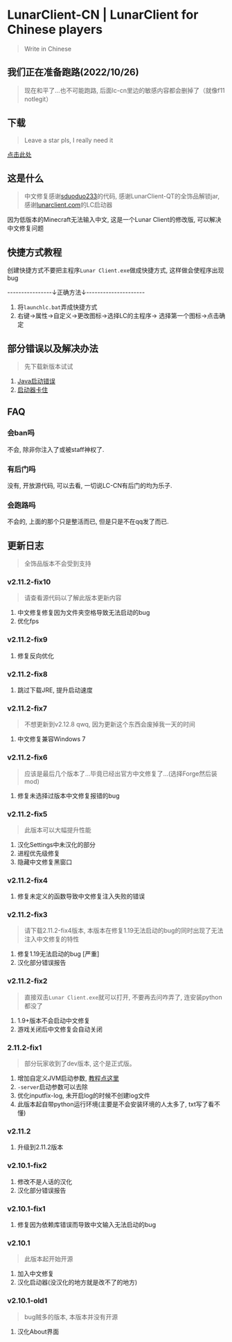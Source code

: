 # LunarClient-CN | LunarClient for Chinese players

> Write in Chinese

## 我们正在准备跑路(2022/10/26)

> 现在和平了...也不可能跑路, 后面lc-cn里边的敏感内容都会删掉了（就像f11 notlegit）

## 下载

> Leave a star pls, I really need it

[点击此处](https://github.com/chenmy1903/LunarClient-CN/releases)

## 这是什么

> 中文修复感谢[sduoduo233](https://github.com/sduoduo233/LunarInputFix)的代码, 感谢LunarClient-QT的全饰品解锁jar, 感谢[lunarclient.com](https://lunarclient.com)的LC启动器

因为低版本的Minecraft无法输入中文, 这是一个Lunar Client的修改版, 可以解决中文修复问题

## 快捷方式教程

创建快捷方式不要把主程序`Lunar Client.exe`做成快捷方式, 这样做会使程序出现bug

----------------↓正确方法↓---------------------

1. 将`launchlc.bat`弄成快捷方式
2. 右键->属性->自定义->更改图标->选择LC的主程序-> 选择第一个图标->点击确定

## 部分错误以及解决办法

> 先下载新版本试试

1. [Java启动错误](help/java-launch-failed.md)
2. [启动器卡住](help/launcher-failed.md)

## FAQ

### 会ban吗

不会, 除非你注入了或被staff神权了.

### 有后门吗

没有, 开放源代码, 可以去看, 一切说LC-CN有后门的均为乐子.

### 会跑路吗

不会的, 上面的那个只是整活而已, 但是只是不在qq发了而已.

## 更新日志

> 全饰品版本不会受到支持

### v2.11.2-fix10

> 请查看源代码以了解此版本更新内容

1. 中文修复修复因为文件夹空格导致无法启动的bug
2. 优化fps

### v2.11.2-fix9

1. 修复反向优化

### v2.11.2-fix8

1. 跳过下载JRE, 提升启动速度

### v2.11.2-fix7

> 不想更新到v2.12.8 qwq, 因为更新这个东西会废掉我一天的时间

1. 中文修复兼容Windows 7

### v2.11.2-fix6

> 应该是最后几个版本了...毕竟已经出官方中文修复了...(选择Forge然后装mod)

1. 修复未选择过版本中文修复报错的bug

### v2.11.2-fix5

> 此版本可以大幅提升性能

1. 汉化Settings中未汉化的部分
2. 进程优先级修复
3. 隐藏中文修复黑窗口

### v2.11.2-fix4

1. 修复未定义的函数导致中文修复注入失败的错误

### v2.11.2-fix3

> 请下载2.11.2-fix4版本, 本版本在修复1.19无法启动的bug的同时出现了无法注入中文修复的特性

1. 修复1.19无法启动的bug [严重]
2. 汉化部分错误报告

### v2.11.2-fix2

> 直接双击`Lunar Client.exe`就可以打开, 不要再去问咋弄了, 连安装python都没了

1. 1.9+版本不会启动中文修复
2. 游戏关闭后中文修复会自动关闭

### 2.11.2-fix1

> 部分玩家收到了dev版本, 这个是正式版。

1. 增加自定义JVM启动参数, [教程点这里](help/how-to-edit-launch-args.md)
2. `-server`启动参数可以去除
3. 优化inputfix-log, 未开启log的时候不创建log文件
4. 此版本起自带python运行环境(主要是不会安装环境的人太多了, txt写了看不懂)

### v2.11.2

1. 升级到2.11.2版本

### v2.10.1-fix2

1. 修改不是人话的汉化
2. 汉化部分错误报告

### v2.10.1-fix1

1. 修复因为依赖库错误而导致中文输入无法启动的bug

### v2.10.1

> 此版本起开始开源

1. 加入中文修复
2. 汉化启动器(没汉化的地方就是改不了的地方)

### v2.10.1-old1

> bug贼多的版本, 本版本并没有开源

1. 汉化About界面
